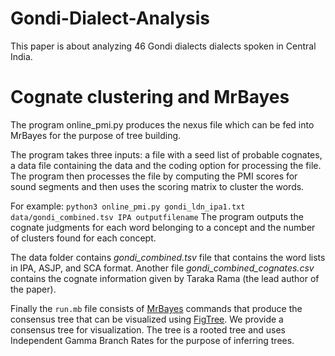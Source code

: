 # Gondi-Dialect-Analysis

This paper is about analyzing 46 Gondi dialects dialects spoken in Central India.

# Cognate clustering and MrBayes

The program online_pmi.py produces the nexus file which can be fed into MrBayes for the purpose of tree building.

The program takes three inputs: a file with a seed list of probable cognates, a data file containing the data and the coding option for processing the file. The program then processes the file by computing the PMI scores for sound segments and then uses the scoring matrix to cluster the words.

For example: `python3 online_pmi.py gondi_ldn_ipa1.txt data/gondi_combined.tsv IPA outputfilename`
The program outputs the cognate judgments for each word belonging to a concept and the number of clusters found for each concept.


The data folder contains *gondi_combined.tsv* file that contains the word lists in IPA, ASJP, and SCA format.
Another file *gondi_combined_cognates.csv* contains the cognate information given by Taraka Rama (the lead author of the paper).

Finally the `run.mb` file consists of [MrBayes](http://mrbayes.sourceforge.net/) commands that produce the consensus tree that can be visualized using [FigTree](http://beast.bio.ed.ac.uk/figtree). We provide a consensus tree for visualization. The tree is a rooted tree and uses Independent Gamma Branch Rates for the purpose of inferring trees.
